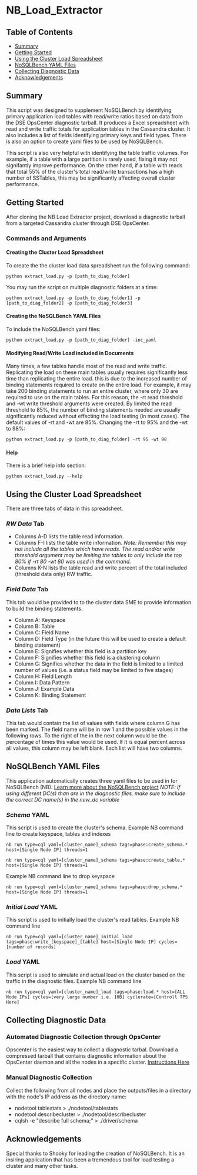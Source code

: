 # NB_Load_Extractor

<!-- TABLE OF CONTENTS -->
## Table of Contents

* [Summary](#summary)
* [Getting Started](#getting-started)
* [Using the Cluster Load Spreadsheet](#using-the-cluster-load-spreadsheet)
* [NoSQLBench YAML Files](#nosqlbench-yaml-files)
* [Collecting Diagnostic Data](#collecting-diagnostic-data)
* [Acknowledgements](#acknowledgements)

<!-- SUMMARY -->
## Summary

This script was designed to supplement NoSQLBench by identifying primary application load tables with read/write ratios based on data from the DSE OpsCenter diagnostic tarball.  It produces a Excel spreadsheet with read and write traffic totals for application tables in the Cassandra cluster.  It also includes a list of fields identifying primary keys and field types.  There is also an option to create yaml files to be used by NoSQLBench.

This script is also very helpful with identifying the table traffic volumes.  For example, if a table with a large partition is rarely used, fixing it may not signifantly improve performance.  On the other hand, if a table with reads that total 55% of the cluster's total read/write transactions has a high number of SSTables, this may be significantly affecting overall cluster performance.

<!-- GETTING STARTED -->
## Getting Started

After cloning the NB Load Extractor project, download a diagnostic tarball from a targeted Cassandra cluster through DSE OpsCenter.

### Commands and Arguments

#### Creating the Cluster Load Spreadsheet
To create the 
the cluster load data spreadsheet run the following command:
```
python extract_load.py -p [path_to_diag_folder]
```
You may run the script on multiple diagnostic folders at a time:
```
python extract_load.py -p [path_to_diag_folder1] -p [path_to_diag_folder2] -p [path_to_diag_folder3]
```

#### Creating the NoSQLBench YAML Files
To include the NoSQLBench yaml files:
```
python extract_load.py -p [path_to_diag_folder] -inc_yaml
```

#### Modifying Read/Write Load included in Documents
Many times, a few tables handle most of the read and write traffic.  Replicating the load on these main tables usually requires significantly less time than replicating the entire load.  this is due to the increased number of binding statements required to create on the entire load. For example, it may take 200 binding statements to run an entire cluster, where only 30 are required to use on the main tables.  For this reason, the -rt read threshold and -wt write threshold arguments were created.  By limited the read threshold to 85%, the number of binding statements needed are usually significantly reduced without effecting the load testing (in most cases).  The default values of -rt and -wt are 85%.
Changing the -rt to 95% and the -wt to 98%:
```
python extract_load.py -p [path_to_diag_folder] -rt 95 -wt 98
```

#### Help
There is a brief help info section:
```
python extract_load.py --help
```

## Using the Cluster Load Spreadsheet
There are three tabs of data in this spreadsheet.  

### *RW Data* Tab
* Columns A-D lists the table read information.
* Columns F-I lists the table write information. 
*Note: Remember this may not include all the tables which have reads.  The read and/or write threshold argument may be limiting the tables to only include the top 80% if -rt 80 -wt 80 was used in the command.*
* Columns K-N lists the table read and write percent of the total included (threshold data only) RW traffic.

### *Field Data* Tab
This tab would be provided to to the cluster data SME to provide information to build the binding statements.
* Column A: Keyspace
* Column B: Table
* Column C: Field Name
* Column D: Field Type (in the future this will be used to create a default binding statement)
* Column E: Signifies whether this field is a partition key
* Column F: Signifies whether this field is a clustering column
* Column G: Signifies whether the data in the field is limited to a limited number of values (i.e. a status field may be limited to five stages)
* Column H: Field Length
* Column I: Data Pattern
* Column J: Example Data
* Column K: Binding Statement

### *Data Lists* Tab
This tab would contain the list of values with fields where column G has been marked.  The field name will be in row 1 and the possible values in the following rows. To the right of the in the next column would be the percentage of times this value would be used. If it is equal percent across all values, this column may be left blank.  Each list will have two columns.

## NoSQLBench YAML Files
This application automatically creates three yaml files to be used in for NoSQLBench (NB).
[Learn more about the NoSQLBench project](https://www.datastax.com/blog/nosqlbench)
*NOTE: if using different DC(s) than are in the diagnostic files, make sure to include the correct DC name(s) in the new_dc variable* 

### *Schema* YAML
This script is used to create the cluster's schema.
Example NB command line to create keyspace, tables and indexes
```
nb run type=cql yaml=[cluster_name]_schema tags=phase:create_schema.* host=[Single Node IP] threads=1
```
```
nb run type=cql yaml=[cluster_name]_schema tags=phase:create_table.* host=[Single Node IP] threads=1
```
Example NB command line to drop keyspace
```
nb run type=cql yaml=[cluster_name]_schema tags=phase:drop_schema.* host=[Single Node IP] threads=1
```

### *Initial Load* YAML
This script is used to initially load the cluster's read tables.
Example NB command line
```
nb run type=cql yaml=[cluster_name]_initial_load tags=phase:write_[keyspace]_[table] host=[Single Node IP] cycles=[number of records]
```

### *Load* YAML
This script is used to simulate and actual load on the cluster based on the traffic in the diagnostic files.
Example NB command line
```
nb run type=cql yaml=[cluster_name]_load tags=phase:load.* host=[ALL Node IPs] cycles=[very large number i.e. 10B] cyclerate=[Controll TPS Here]
```

## Collecting Diagnostic Data

### Automated Diagnostic Collection through OpsCenter
Opscenter is the easiest way to collect a diagnostic tarbal. Download a compressed tarball that contains diagnostic information about the OpsCenter daemon and all the nodes in a specific cluster. [Instructions Here](https://docs.datastax.com/en/opscenter/6.7/opsc/online_help/opscCollectingDiagnosticData_t.html)

### Manual Diagnostic Collection
Collect the following from all nodes and place the outputs/files in a directory with the node's IP address as the directory name:
* nodetool tablestats > ./nodetool/tablestats
* nodetool describecluster > ./nodetool/describecluster
* cqlsh -e "describe full schema;" > ./driver/schema

## Acknowledgements
Special thanks to Shooky for leading the creation of NoSQLBench.  It is an insiring application that has been a tremendous tool for load testing a cluster and many other tasks. 

